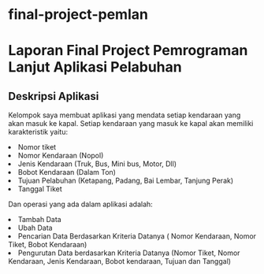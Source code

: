 # final-project-pemlan

<h1>Laporan Final Project Pemrograman Lanjut Aplikasi Pelabuhan</h1>

<h2>Deskripsi Aplikasi</h2>
<p>Kelompok saya membuat aplikasi yang mendata setiap kendaraan yang akan masuk ke kapal. Setiap kendaraan yang masuk ke kapal akan memiliki karakteristik yaitu:
  	<li>Nomor tiket</li>
	<li>Nomor Kendaraan (Nopol)</li>
	<li>Jenis Kendaraan (Truk, Bus, Mini bus, Motor, Dll)</li>
	<li>Bobot Kendaraan (Dalam Ton)</li>
  	<li>Tujuan Pelabuhan (Ketapang, Padang, Bai Lembar, Tanjung Perak)</li>
	<li>Tanggal Tiket </li>
  
<p>Dan operasi yang ada dalam aplikasi adalah:
  	<li>Tambah Data</li>
	<li>Ubah Data</li>
	<li>Pencarian Data Berdasarkan Kriteria Datanya ( Nomor Kendaraan, Nomor Tiket, Bobot Kendaraan)</li>
	<li>Pengurutan Data berdasarkan Kriteria Datanya (Nomor Tiket, Nomor Kendaraan, Jenis Kendaraan, Bobot kendaraan, Tujuan dan Tanggal)</li>
